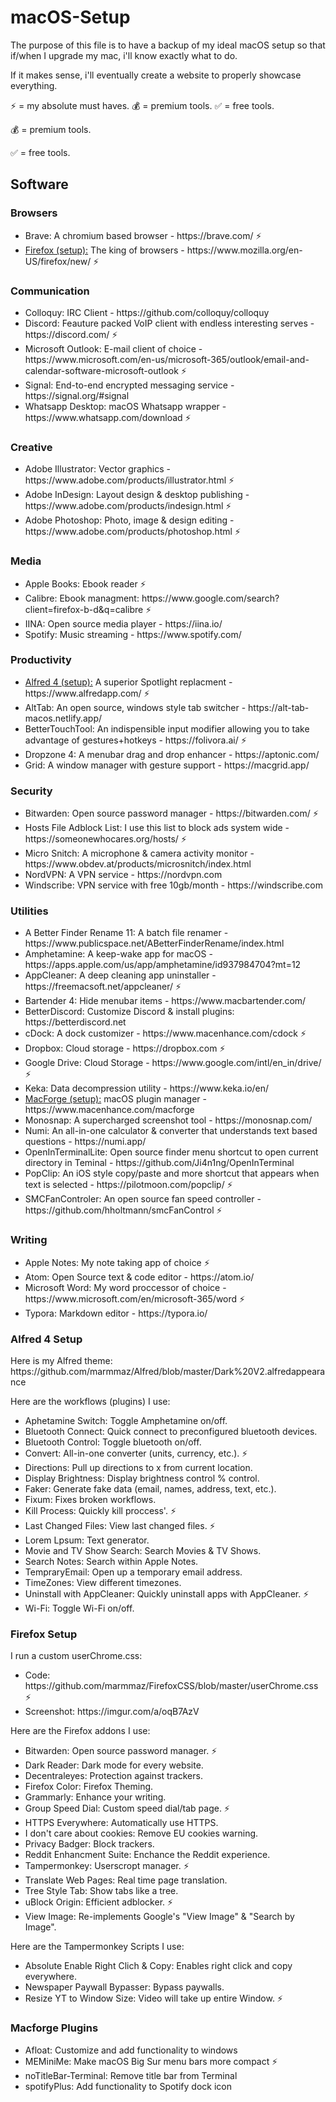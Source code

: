 # macOS-Setup

The purpose of this file is to have a backup of my ideal macOS setup so that if/when I upgrade my mac, i'll know exactly what to do.

<p>If it makes sense, i'll eventually create a website to properly showcase everything.<br>

<p>⚡️ = my absolute must haves. 💰 = premium tools. ✅ = free tools.</p>
<p>💰 = premium tools.</p>
<p>✅ = free tools.</p>
  

<h2>Software</h2>

<h3>Browsers</h3>
  <ul>
    <li>Brave: A chromium based browser - https://brave.com/ ⚡️ </li>
    <li> <a href="#firefox-1">Firefox (setup):</a> The king of browsers - https://www.mozilla.org/en-US/firefox/new/ ⚡️ </li>
  </ul>
  
<h3>Communication</h3>
<ul>
    <li>Colloquy: IRC Client - https://github.com/colloquy/colloquy</li>
    <li>Discord: Feauture packed VoIP client with endless interesting serves - https://discord.com/ ⚡️ </li>
    <li>Microsoft Outlook: E-mail client of choice - https://www.microsoft.com/en-us/microsoft-365/outlook/email-and-calendar-software-microsoft-outlook ⚡️ </li>
    <li>Signal: End-to-end encrypted messaging service - https://signal.org/#signal</li>
    <li>Whatsapp Desktop: macOS Whatsapp wrapper - https://www.whatsapp.com/download ⚡️ </li>
</ul>

<h3>Creative</h3>
<ul>
   <li>Adobe Illustrator: Vector graphics - https://www.adobe.com/products/illustrator.html ⚡️ </li>
   <li>Adobe InDesign: Layout design & desktop publishing - https://www.adobe.com/products/indesign.html ⚡️ </li>
   <li>Adobe Photoshop: Photo, image & design editing - https://www.adobe.com/products/photoshop.html ⚡️ </li>
 </ul>
 
 <h3>Media</h3>
 <ul>
  <li>Apple Books: Ebook reader ⚡️ </li>
  <li>Calibre: Ebook managment: https://www.google.com/search?client=firefox-b-d&q=calibre ⚡️ </li>
  <li>IINA: Open source media player - https://iina.io/</li>
  <li>Spotify: Music streaming - https://www.spotify.com/</li>
  </ul>
   
<h3>Productivity</h3>
  <ul>
    <li> <a href="#alfred-1">Alfred 4 (setup):</a> A superior Spotlight replacment - https://www.alfredapp.com/ ⚡️ </li>
    <li>AltTab: An open source, windows style tab switcher - https://alt-tab-macos.netlify.app/</li>
    <li>BetterTouchTool: An indispensible input modifier allowing you to take advantage of gestures+hotkeys - https://folivora.ai/ ⚡️ </li>
    <li>Dropzone 4: A menubar drag and drop enhancer - https://aptonic.com/</li>
    <li>Grid: A window manager with gesture support - https://macgrid.app/</li>
  </ul>
  
<h3>
<h3>Security</h3>
  <ul>
    <li>Bitwarden: Open source password manager - https://bitwarden.com/ ⚡️ </li>
    <li>Hosts File Adblock List: I use this list to block ads system wide - https://someonewhocares.org/hosts/ ⚡️ </li>
    <li>Micro Snitch: A microphone & camera activity monitor - https://www.obdev.at/products/microsnitch/index.html</li>
    <li>NordVPN: A VPN service - https://nordvpn.com</li>
    <li>Windscribe: VPN service with free 10gb/month - https://windscribe.com</li>
  </ul>
  
  <h3>Utilities</h3>
  <ul>
    <li>A Better Finder Rename 11: A batch file renamer - https://www.publicspace.net/ABetterFinderRename/index.html</li>
    <li>Amphetamine: A keep-wake app for macOS - https://apps.apple.com/us/app/amphetamine/id937984704?mt=12</li>
    <li>AppCleaner: A deep cleaning app uninstaller - https://freemacsoft.net/appcleaner/ ⚡️ </li>
    <li>Bartender 4: Hide menubar items - https://www.macbartender.com/</li>
    <li>BetterDiscord: Customize Discord & install plugins: https://betterdiscord.net</li>
    <li>cDock: A dock customizer - https://www.macenhance.com/cdock ⚡️ </li>
    <li>Dropbox: Cloud storage - https://dropbox.com ⚡️ </li>
    <li>Google Drive: Cloud Storage - https://www.google.com/intl/en_in/drive/ ⚡️ </li>
    <li>Keka: Data decompression utility - https://www.keka.io/en/</li>
    <li><a href="#macforge-1">MacForge (setup):</a> macOS plugin manager - https://www.macenhance.com/macforge</li>
    <li>Monosnap: A supercharged screenshot tool - https://monosnap.com/</li>
    <li>Numi: An all-in-one calculator & converter that understands text based questions - https://numi.app/</li>
    <li>OpenInTerminalLite: Open source finder menu shortcut to open current directory in Teminal - https://github.com/Ji4n1ng/OpenInTerminal</li>
    <li>PopClip: An iOS style copy/paste and more shortcut that appears when text is selected - https://pilotmoon.com/popclip/ ⚡️ </li>
    <li>SMCFanControler: An open source fan speed controller - https://github.com/hholtmann/smcFanControl ⚡️ </li>
  </ul>
  
  <h3>Writing</h3>
  <ul>
    <li>Apple Notes: My note taking app of choice ⚡️ </li>
    <li>Atom: Open Source text & code editor - https://atom.io/</li>
    <li>Microsoft Word: My word proccessor of choice - https://www.microsoft.com/en/microsoft-365/word ⚡️ </li>
    <li>Typora: Markdown editor - https://typora.io/</li>
  </ul>
  
<h3 id="alfred-1">Alfred 4 Setup</h3>
<p>Here is my Alfred theme: https://github.com/marmmaz/Alfred/blob/master/Dark%20V2.alfredappearance</p>
<p>Here are the workflows (plugins) I use:</p>
  <ul>
    <li>Aphetamine Switch: Toggle Amphetamine on/off.</li>
    <li>Bluetooth Connect: Quick connect to preconfigured bluetooth devices.</li>
    <li>Bluetooth Control: Toggle bluetooth on/off.</li>
    <li>Convert: All-in-one converter (units, currency, etc.). ⚡️ </li>
    <li>Directions: Pull up directions to x from current location.</li>
    <li>Display Brightness: Display brightness control % control.</li>
    <li>Faker: Generate fake data (email, names, address, text, etc.).</li>
    <li>Fixum: Fixes broken workflows.</li>
    <li>Kill Process: Quickly kill proccess'. ⚡️ </li>
    <li>Last Changed Files: View last changed files. ⚡️ </li>
    <li>Lorem Lpsum: Text generator.</li>
    <li>Movie and TV Show Search: Search Movies & TV Shows.</li>
    <li>Search Notes: Search within Apple Notes.</li>
    <li>TempraryEmail: Open up a temporary email address.</li>
    <li>TimeZones: View different timezones.</li>
    <li>Uninstall with AppCleaner: Quickly uninstall apps with AppCleaner. ⚡️ </li>
    <li>Wi-Fi: Toggle Wi-Fi on/off.</li>
  </ul>
 
 <h3 id="firefox-1">Firefox Setup</h3>
 
 <p>I run a custom userChrome.css: <br>
  <ul>
    <li>Code: https://github.com/marmmaz/FirefoxCSS/blob/master/userChrome.css ⚡️ </li>
    <li>Screenshot: https://imgur.com/a/oqB7AzV</li>
  </ul>
    </p>
 
<p>Here are the Firefox addons I use:</p>
   <ul>
    <li>Bitwarden: Open source password manager. ⚡️ </li>
    <li>Dark Reader: Dark mode for every website.</li>
    <li>Decentraleyes: Protection against trackers.</li>
    <li>Firefox Color: Firefox Theming.</li>
    <li>Grammarly: Enhance your writing.</li>
    <li>Group Speed Dial: Custom speed dial/tab page. ⚡️ </li>
    <li>HTTPS Everywhere: Automatically use HTTPS.</li>
    <li>I don't care about cookies: Remove EU cookies warning.</li>
    <li>Privacy Badger: Block trackers.</li>
    <li>Reddit Enhancment Suite: Enchance the Reddit experience.</li>
    <li>Tampermonkey: Userscropt manager. ⚡️ </li>
    <li>Translate Web Pages: Real time page translation.</li>
    <li>Tree Style Tab: Show tabs like a tree.</li>
    <li>uBlock Origin: Efficient adblocker. ⚡️ </li>
    <li>View Image: Re-implements Google's "View Image" & "Search by Image".</li>
   </ul>

<p>Here are the Tampermonkey Scripts I use:</p>
<ul>
  <li>Absolute Enable Right Clich & Copy: Enables right click and copy everywhere.</li>
  <li>Newspaper Paywall Bypasser: Bypass paywalls.</li>
  <li>Resize YT to Window Size: Video will take up entire Window. ⚡️ </li>
 </ul>
 
 <h3 id="macforge-1">Macforge Plugins</h3>
 
 <ul>
    <li>Afloat: Customize and add functionality to windows</li>
    <li>MEMiniMe: Make macOS Big Sur menu bars more compact ⚡️ </li>
    <li>noTitleBar-Terminal: Remove title bar from Terminal</li>
    <li>spotifyPlus: Add functionality to Spotify dock icon</li>
  </ul>  
